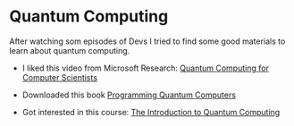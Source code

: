 # Quantum Computing

After watching som episodes of Devs I tried to find some good materials to learn about quantum computing.

* I liked this video from Microsoft Research: [Quantum Computing for Computer Scientists](https://youtu.be/F_Riqjdh2oM)

* Downloaded this book [Programming Quantum Computers](http://shop.oreilly.com/product/0636920167433.do)

* Got interested in this course: [The Introduction to Quantum Computing](https://www.coursera.org/learn/quantum-computing-algorithms?)
